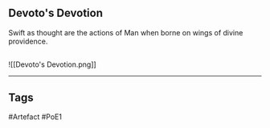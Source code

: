 ## Devoto's Devotion
Swift as thought are the actions of Man
when borne on wings of divine providence.
##
![[Devoto's Devotion.png]]

---
## Tags
#Artefact
#PoE1